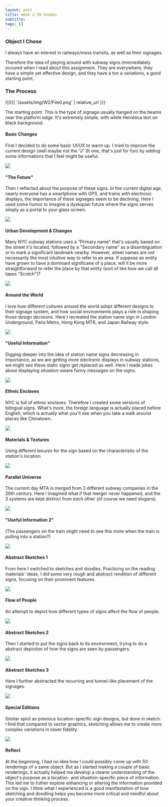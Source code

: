 ```yaml
---
layout: post
title: Week 2-50 Shades
subtitle: 
tags: []
---
```


### Object I Chose

I always have an interest in railways/mass transits, as well as their signages.

Therefore the idea of playing around with subway signs immmediately occured when I read about this assignment. They are everywhere, they have a simple yet effective design, and they have a ton a variations, a good starting point.



### The Process



![]({{ '/assets/img/W2/File0.png' | relative_url }})

The starting point. This is the type of signage usually hanged on the beams near the platform edge. It's extremely simple, with white Helvetica text on black background.



#### Basic Changes

First I decided to do some basic UI/UX to warm up. I tried to improve the current design (well maybe not the "J" St one, that's just for fun) by adding some informations that I feel might be useful.

![](./W2/File1.png)



#### "The Future"

Then I reflected about the purpose of these signs. In the current digital age, nearly everyone has a smartphone with GPS, and trains with electronic displays, the importance of these signages seem to be declining. Here I used some humor to imagine a dystopian future where the signs serves simply as a portal to your glass screen.

![](./W2/File2.png)



#### Urban Development & Changes

Many NYC subway stations uses a "Primary name" that's usually based on the street it's located, followed by a "Secondary name" as a disambiguation or to mark a significant landmark nearby. However, street names are not necessarily the most intuitive way to refer to an area. If suppose an entity have grown to have a dominant significane of a place, will it be more straightforward to refer the place by that entity (sort of like how we call all tapes "Scotch")?

![](./W2/File3.png)



#### Around the World

I love how different cultures around the world adopt different designs to their signage system, and how social environments plays a role in shaping those design decisions. Here I recreated the station name sign in London Underground, Paris Metro, Hong Kong MTR, and Japan Railway style.

![](./W2/File4.png)



#### "Useful Information"

Digging deeper into the idea of station name signs decreasing in importance, as we are getting more electronic displays in subway stations, we might see these static signs get replaced as well. Here I made jokes about displaying situation-aware funny messages on the signs.

![](./W2/File5.png)



#### Ethnic Enclaves

NYC is full of ethnic enclaves. Therefore I created some versions of bilingual signs. What's more, the foreign language is actually placed before English, which is actually what you'll see when you take a walk around places like Chinatown.

![](./W2/File6.png)



#### Materials & Textures

Using different texures for the sign based on the characteristic of the station's location.

![](./W2/File7.png)



#### Parallel Universe

The current day MTA is merged from 3 different subway companies in the 20th century. Here I imagined what if that merger never happened, and the 3 systems are kept distinct from each other (of course we need slogans).

![](./W2/File8.png)



#### "Useful Information 2"

(The passengers on the train might need to see this more when the train is pulling into a station?)

![](./W2/File9.png)



#### Abstract Sketches 1

From here I switched to sketches and doodles. Practicing on the reading materials' ideas, I did some very rough and abstract rendition of different signs, focusing on their prominent features.

![](./W2/File10.png)



#### Flow of People

An attempt to depict how different types of signs affect the flow of people.

![](./W2/File11.png)



#### Abstract Sketches 2

Then I started to put the signs back to its environment, trying to do a abstract depiction of how the signs are seen by passengers.

![](./W2/File12.png)



#### Abstract Sketches 3

Here I further abstracted the recurring and tunnel-like placement of the signages.

![](./W2/File13.png)



#### Special Editions

Similar spirit as previous location-specific sign designs, but done in sketch. I find that compared to vector graphics, sketching allows me to create more complex variations in lower fidelity.

![](./W2/File14.png)



#### Reflect

At the beginning, I had no idea how I could possibly come up with 50 renderings of a same object. But as I started making a couple of basic renderings, it actually helped me develop a clearer understanding of the object's purpose as a location- and situation-specific piece of information. This led me to futher explore enhancing or altering the information provided on the sign. I think what I experienced is a good manifastation of how sketching and doodling helps you become more critical and mindful about your creative thinking process.













